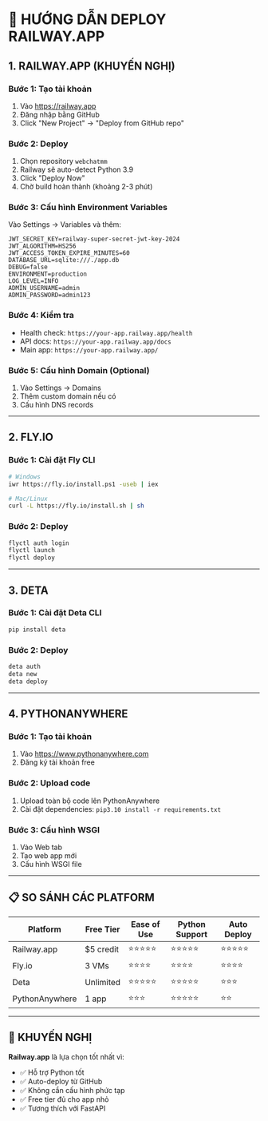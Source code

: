 # 🚀 HƯỚNG DẪN DEPLOY RAILWAY.APP

## 1. RAILWAY.APP (KHUYẾN NGHỊ)

### Bước 1: Tạo tài khoản
1. Vào https://railway.app
2. Đăng nhập bằng GitHub
3. Click "New Project" → "Deploy from GitHub repo"

### Bước 2: Deploy
1. Chọn repository `webchatmm`
2. Railway sẽ auto-detect Python 3.9
3. Click "Deploy Now"
4. Chờ build hoàn thành (khoảng 2-3 phút)

### Bước 3: Cấu hình Environment Variables
Vào Settings → Variables và thêm:

```
JWT_SECRET_KEY=railway-super-secret-jwt-key-2024
JWT_ALGORITHM=HS256
JWT_ACCESS_TOKEN_EXPIRE_MINUTES=60
DATABASE_URL=sqlite:///./app.db
DEBUG=false
ENVIRONMENT=production
LOG_LEVEL=INFO
ADMIN_USERNAME=admin
ADMIN_PASSWORD=admin123
```

### Bước 4: Kiểm tra
- Health check: `https://your-app.railway.app/health`
- API docs: `https://your-app.railway.app/docs`
- Main app: `https://your-app.railway.app/`

### Bước 5: Cấu hình Domain (Optional)
1. Vào Settings → Domains
2. Thêm custom domain nếu có
3. Cấu hình DNS records

---

## 2. FLY.IO

### Bước 1: Cài đặt Fly CLI
```bash
# Windows
iwr https://fly.io/install.ps1 -useb | iex

# Mac/Linux
curl -L https://fly.io/install.sh | sh
```

### Bước 2: Deploy
```bash
flyctl auth login
flyctl launch
flyctl deploy
```

---

## 3. DETA

### Bước 1: Cài đặt Deta CLI
```bash
pip install deta
```

### Bước 2: Deploy
```bash
deta auth
deta new
deta deploy
```

---

## 4. PYTHONANYWHERE

### Bước 1: Tạo tài khoản
1. Vào https://www.pythonanywhere.com
2. Đăng ký tài khoản free

### Bước 2: Upload code
1. Upload toàn bộ code lên PythonAnywhere
2. Cài đặt dependencies: `pip3.10 install -r requirements.txt`

### Bước 3: Cấu hình WSGI
1. Vào Web tab
2. Tạo web app mới
3. Cấu hình WSGI file

---

## 📋 SO SÁNH CÁC PLATFORM

| Platform | Free Tier | Ease of Use | Python Support | Auto Deploy |
|----------|-----------|-------------|----------------|-------------|
| Railway.app | $5 credit | ⭐⭐⭐⭐⭐ | ⭐⭐⭐⭐⭐ | ⭐⭐⭐⭐⭐ |
| Fly.io | 3 VMs | ⭐⭐⭐⭐ | ⭐⭐⭐⭐ | ⭐⭐⭐⭐ |
| Deta | Unlimited | ⭐⭐⭐⭐⭐ | ⭐⭐⭐⭐⭐ | ⭐⭐⭐ |
| PythonAnywhere | 1 app | ⭐⭐⭐ | ⭐⭐⭐⭐⭐ | ⭐⭐ |

---

## 🎯 KHUYẾN NGHỊ

**Railway.app** là lựa chọn tốt nhất vì:
- ✅ Hỗ trợ Python tốt
- ✅ Auto-deploy từ GitHub
- ✅ Không cần cấu hình phức tạp
- ✅ Free tier đủ cho app nhỏ
- ✅ Tương thích với FastAPI
